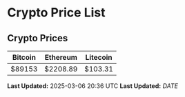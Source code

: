 # Crypto Price List

## Crypto Prices
| Bitcoin | Ethereum | Litecoin |
| ------- | -------- | -------- |
| $89153 | $2208.89 | $103.31 |
**Last Updated:** 2025-03-06 20:36 UTC
**Last Updated:** $DATE$
